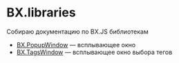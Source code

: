 # BX.libraries
Собираю документацию по BX.JS библиотекам

* [BX.PopupWindow](popup_window.md) — всплывающее окно
* [BX.TagsWindow](TAGS_WINDOW.md) — всплывающее окно выбора тегов
